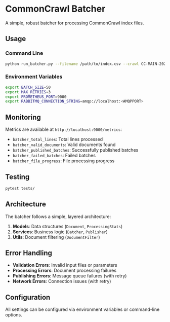 # CommonCrawl Batcher

A simple, robust batcher for processing CommonCrawl index files.

## Usage

### Command Line

```bash
python run_batcher.py --filename /path/to/index.csv --crawl CC-MAIN-2024-30
```

### Environment Variables

```bash
export BATCH_SIZE=50
export MAX_RETRIES=3
export PROMETHEUS_PORT=9000
export RABBITMQ_CONNECTION_STRING=amqp://localhost:<AMQPPORT>
```

## Monitoring

Metrics are available at `http://localhost:9000/metrics`:

- `batcher_total_lines`: Total lines processed
- `batcher_valid_documents`: Valid documents found
- `batcher_published_batches`: Successfully published batches
- `batcher_failed_batches`: Failed batches
- `batcher_file_progress`: File processing progress

## Testing

```bash
pytest tests/
```

## Architecture

The batcher follows a simple, layered architecture:

1. **Models**: Data structures (`Document`, `ProcessingStats`)
2. **Services**: Business logic (`Batcher`, `Publisher`)
3. **Utils**: Document filtering (`DocumentFilter`)

## Error Handling

- **Validation Errors**: Invalid input files or parameters
- **Processing Errors**: Document processing failures
- **Publishing Errors**: Message queue failures (with retry)
- **Network Errors**: Connection issues (with retry)

## Configuration

All settings can be configured via environment variables or command-line options.